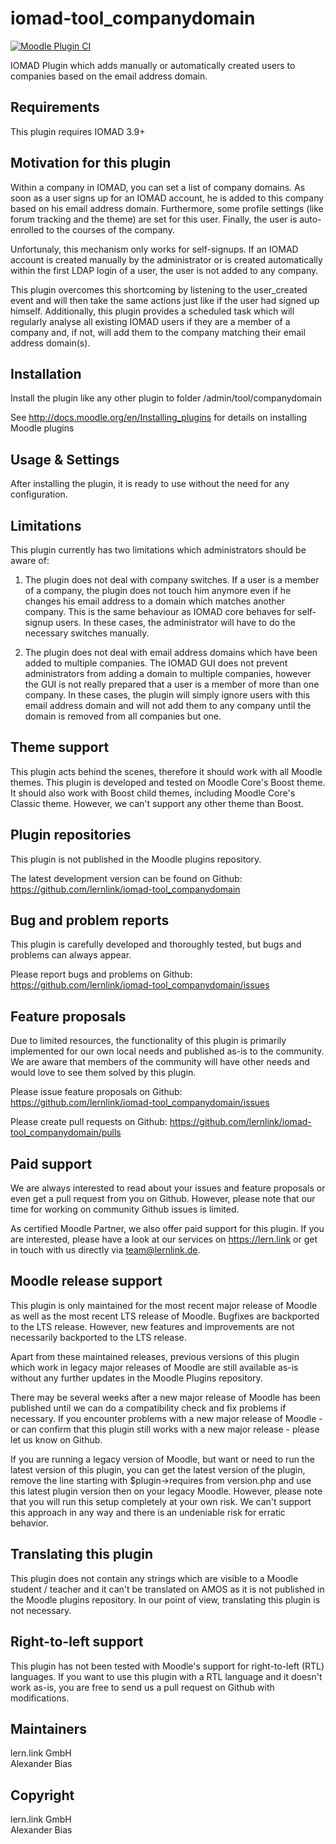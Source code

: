 iomad-tool_companydomain
========================

[![Moodle Plugin CI](https://github.com/lernlink/iomad-tool_companydomain/workflows/Moodle%20Plugin%20CI/badge.svg?branch=master)](https://github.com/lernlink/iomad-tool_companydomain/actions?query=workflow%3A%22Moodle+Plugin+CI%22+branch%3Amaster)

IOMAD Plugin which adds manually or automatically created users to companies based on the email address domain.


Requirements
------------

This plugin requires IOMAD 3.9+


Motivation for this plugin
--------------------------

Within a company in IOMAD, you can set a list of company domains. As soon as a user signs up for an IOMAD account, he is added to this company based on his email address domain. Furthermore, some profile settings (like forum tracking and the theme) are set for this user. Finally, the user is auto-enrolled to the courses of the company.

Unfortunaly, this mechanism only works for self-signups. If an IOMAD account is created manually by the administrator or is created automatically within the first LDAP login of a user, the user is not added to any company.

This plugin overcomes this shortcoming by listening to the user_created event and will then take the same actions just like if the user had signed up himself.
Additionally, this plugin provides a scheduled task which will regularly analyse all existing IOMAD users if they are a member of a company and, if not, will add them to the company matching their email address domain(s).


Installation
------------

Install the plugin like any other plugin to folder
/admin/tool/companydomain

See http://docs.moodle.org/en/Installing_plugins for details on installing Moodle plugins


Usage & Settings
----------------

After installing the plugin, it is ready to use without the need for any configuration.


Limitations
-----------

This plugin currently has two limitations which administrators should be aware of:

1. The plugin does not deal with company switches. If a user is a member of a company, the plugin does not touch him anymore even if he changes his email address to a domain which matches another company. This is the same behaviour as IOMAD core behaves for self-signup users. In these cases, the administrator will have to do the necessary switches manually.

2. The plugin does not deal with email address domains which have been added to multiple companies. The IOMAD GUI does not prevent administrators from adding a domain to multiple companies, however the GUI is not really prepared that a user is a member of more than one company. In these cases, the plugin will simply ignore users with this email address domain and will not add them to any company until the domain is removed from all companies but one.


Theme support
-------------

This plugin acts behind the scenes, therefore it should work with all Moodle themes.
This plugin is developed and tested on Moodle Core's Boost theme.
It should also work with Boost child themes, including Moodle Core's Classic theme. However, we can't support any other theme than Boost.


Plugin repositories
-------------------

This plugin is not published in the Moodle plugins repository.

The latest development version can be found on Github:
https://github.com/lernlink/iomad-tool_companydomain


Bug and problem reports
-----------------------

This plugin is carefully developed and thoroughly tested, but bugs and problems can always appear.

Please report bugs and problems on Github:
https://github.com/lernlink/iomad-tool_companydomain/issues


Feature proposals
-----------------

Due to limited resources, the functionality of this plugin is primarily implemented for our own local needs and published as-is to the community. We are aware that members of the community will have other needs and would love to see them solved by this plugin.

Please issue feature proposals on Github:
https://github.com/lernlink/iomad-tool_companydomain/issues

Please create pull requests on Github:
https://github.com/lernlink/iomad-tool_companydomain/pulls


Paid support
------------

We are always interested to read about your issues and feature proposals or even get a pull request from you on Github. However, please note that our time for working on community Github issues is limited.

As certified Moodle Partner, we also offer paid support for this plugin. If you are interested, please have a look at our services on https://lern.link or get in touch with us directly via team@lernlink.de.


Moodle release support
----------------------

This plugin is only maintained for the most recent major release of Moodle as well as the most recent LTS release of Moodle. Bugfixes are backported to the LTS release. However, new features and improvements are not necessarily backported to the LTS release.

Apart from these maintained releases, previous versions of this plugin which work in legacy major releases of Moodle are still available as-is without any further updates in the Moodle Plugins repository.

There may be several weeks after a new major release of Moodle has been published until we can do a compatibility check and fix problems if necessary. If you encounter problems with a new major release of Moodle - or can confirm that this plugin still works with a new major release - please let us know on Github.

If you are running a legacy version of Moodle, but want or need to run the latest version of this plugin, you can get the latest version of the plugin, remove the line starting with $plugin->requires from version.php and use this latest plugin version then on your legacy Moodle. However, please note that you will run this setup completely at your own risk. We can't support this approach in any way and there is an undeniable risk for erratic behavior.


Translating this plugin
-----------------------

This plugin does not contain any strings which are visible to a Moodle student / teacher and it can't be translated on AMOS as it is not published in the Moodle plugins repository. In our point of view, translating this plugin is not necessary.


Right-to-left support
---------------------

This plugin has not been tested with Moodle's support for right-to-left (RTL) languages.
If you want to use this plugin with a RTL language and it doesn't work as-is, you are free to send us a pull request on Github with modifications.


Maintainers
-----------

lern.link GmbH\
Alexander Bias


Copyright
---------

lern.link GmbH\
Alexander Bias
